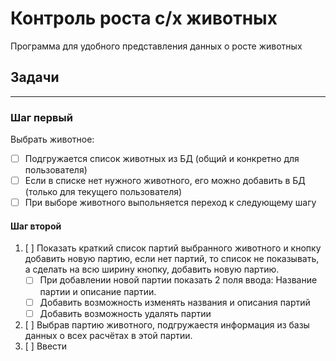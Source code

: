 # Контроль роста с/х животных
Программа для удобного представления данных о росте животных
## Задачи
--- 
### Шаг первый
Выбрать животное: 
- [ ]  Подгружается список животных из БД (общий и конкретно для пользователя)
- [ ]  Если в списке нет нужного животного, его можно добавить в БД (только для текущего пользователя)
- [ ]  При выборе животного выпольняется переход к следующему шагу

#### Шаг второй

1. [ ] Показать краткий список партий выбранного животного и кнопку добавить новую партию, если нет партий, то список не показывать, а сделать на всю ширину кнопку, добавить новую партию.
    - [ ] При добавлении новой партии показать 2 поля ввода: Название партии и описание партии.
    - [ ] Добавить возможность изменять названия и описания партий
    - [ ] Добавить возможность удалять партии
2. [ ] Выбрав партию животного, подгружаестя информация из базы данных о всех расчётах в этой партии.
3. [ ] Ввести 